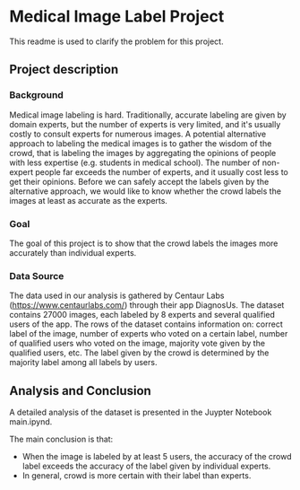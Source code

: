 # Medical Image Label Project

This readme is used to clarify the problem for this project.

## Project description
### Background
Medical image labeling is hard. Traditionally, accurate labeling are given by domain experts, but the number of experts is very limited, and it's usually costly to consult experts for numerous images. A potential alternative approach to labeling the medical images is to gather the wisdom of the crowd, that is labeling the images by aggregating the opinions of people with less expertise (e.g. students in medical school). The number of non-expert people far exceeds the number of experts, and it usually cost less to get their opinions. Before we can safely accept the labels given by the alternative approach, we would like to know whether the crowd labels the images at least as accurate as the experts.

### Goal
The goal of this project is to show that the crowd labels the images more accurately than individual experts.

### Data Source
The data used in our analysis is gathered by Centaur Labs (https://www.centaurlabs.com/) through their app DiagnosUs. The dataset contains 27000 images, each labeled by 8 experts and several qualified users of the app. The rows of the dataset contains information on: correct label of the image, number of experts who voted on a certain label, number of qualified users who voted on the image, majority vote given by the qualified users, etc. The label given by the crowd is determined by the majority label among all labels by users.

## Analysis and Conclusion
A detailed analysis of the dataset is presented in the Juypter Notebook main.ipynd.

The main conclusion is that:
- When the image is labeled by at least 5 users, the accuracy of the crowd label exceeds the accuracy of the label given by individual experts.
- In general, crowd is more certain with their label than experts.